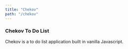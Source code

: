 ```yaml
---
title: "Chekov"
path: "/chekov"
---
```

### Chekov To Do List
Chekov is a to do list application built in vanilla Javascript.